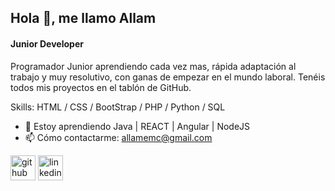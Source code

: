 ## Hola 👋, me llamo Allam
#### Junior Developer

Programador Junior aprendiendo cada vez mas, rápida adaptación al trabajo y muy resolutivo, con ganas de empezar en el mundo laboral. Tenéis todos mis proyectos en el tablón de GitHub.

Skills: HTML / CSS / BootStrap / PHP / Python / SQL

- 🌱 Estoy aprendiendo Java | REACT | Angular | NodeJS 
- 📫 Cómo contactarme: allamemc@gmail.com 


[<img src='https://cdn.jsdelivr.net/npm/simple-icons@3.0.1/icons/github.svg' alt='github' height='40'>](https://github.com/https://github.com/allamemc)  [<img src='https://cdn.jsdelivr.net/npm/simple-icons@3.0.1/icons/linkedin.svg' alt='linkedin' height='40'>](https://www.linkedin.com/in/https://www.linkedin.com/in/allam-miranda-carrasco-368429256//)  



